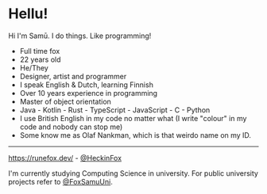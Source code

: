# Hellu!

Hi I'm Samū. I do things. Like programming!

- Full time fox
- 22 years old
- He/They
- Designer, artist and programmer
- I speak English & Dutch, learning Finnish
- Over 10 years experience in programming
- Master of object orientation
- Java - Kotlin - Rust - TypeScript - JavaScript - C - Python
- I use British English in my code no matter what (I write "colour" in my code and nobody can stop me)
- Some know me as Olaf Nankman, which is that weirdo name on my ID.

***

https://runefox.dev/ - [@HeckinFox](https://twitter.com/HeckinFox)

I'm currently studying Computing Science in university. For public university projects refer to [@FoxSamuUni](https://github.com/FoxSamuUni).

